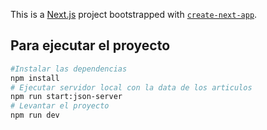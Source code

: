 This is a [Next.js](https://nextjs.org) project bootstrapped with [`create-next-app`](https://nextjs.org/docs/app/api-reference/cli/create-next-app).

## Para ejecutar el proyecto 

```bash
#Instalar las dependencias
npm install
# Ejecutar servidor local con la data de los articulos
npm run start:json-server
# Levantar el proyecto
npm run dev
```